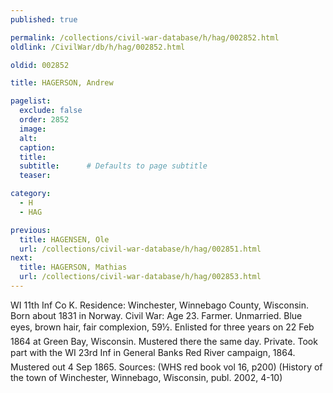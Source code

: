 ```yaml
---
published: true

permalink: /collections/civil-war-database/h/hag/002852.html
oldlink: /CivilWar/db/h/hag/002852.html

oldid: 002852

title: HAGERSON, Andrew

pagelist:
  exclude: false
  order: 2852
  image: 
  alt:
  caption:
  title:
  subtitle:      # Defaults to page subtitle
  teaser:

category: 
  - H 
  - HAG

previous:
  title: HAGENSEN, Ole
  url: /collections/civil-war-database/h/hag/002851.html  
next:
  title: HAGERSON, Mathias
  url: /collections/civil-war-database/h/hag/002853.html   
---
```

WI 11th Inf Co K. Residence: Winchester, Winnebago County, Wisconsin. Born about 1831 in Norway. Civil War: Age 23. Farmer. Unmarried. Blue eyes, brown hair, fair complexion, 5&#146;9&frac12;&#148;. Enlisted for three years on 22 Feb 1864 at Green Bay, Wisconsin. Mustered there the same day. Private. Took part with the WI 23rd Inf in General Banks&#146; Red River campaign, 1864. Mustered out 4 Sep 1865. Sources: (WHS red book vol 16, p200) (History of the town of Winchester, Winnebago, Wisconsin, publ. 2002, 4-10)